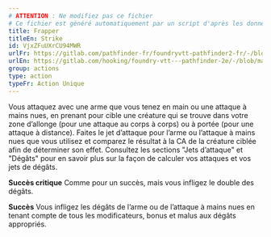```yaml
---
# ATTENTION : Ne modifiez pas ce fichier
# Ce fichier est généré automatiquement par un script d'après les données du module Foundry VTT officiel et de sa traduction
title: Frapper
titleEn: Strike
id: VjxZFuUXrCU94MWR
urlFr: https://gitlab.com/pathfinder-fr/foundryvtt-pathfinder2-fr/-/blob/master/data/classes/VjxZFuUXrCU94MWR.htm
urlEn: https://gitlab.com/hooking/foundry-vtt---pathfinder-2e/-/blob/master/packs/data/classes.db/strike.json
group: actions
type: action
typeFr: Action Unique
---
```

Vous attaquez avec une arme que vous tenez en main ou une attaque à mains nues, en prenant pour cible une créature qui se trouve dans votre zone d’allonge (pour une attaque au corps à corps) ou à portée (pour une attaque à distance). Faites le jet d’attaque pour l’arme ou l’attaque à mains nues que vous utilisez et comparez le résultat à la CA de la créature ciblée afin de déterminer son effet. Consultez les sections "Jets d’attaque" et "Dégâts" pour en savoir plus sur la façon de calculer vos attaques et vos jets de dégâts.

**Succès critique** Comme pour un succès, mais vous infligez le double des dégâts.

**Succès** Vous infligez les dégâts de l’arme ou de l’attaque à mains nues en tenant compte de tous les modificateurs, bonus et malus aux dégâts appropriés.


